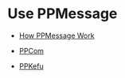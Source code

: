 # Use PPMessage

* [How PPMessage Work](./how-ppmessage-work.md)

* [PPCom](./ppcom/README.md)

* [PPKefu](./ppkefu/README.md)



